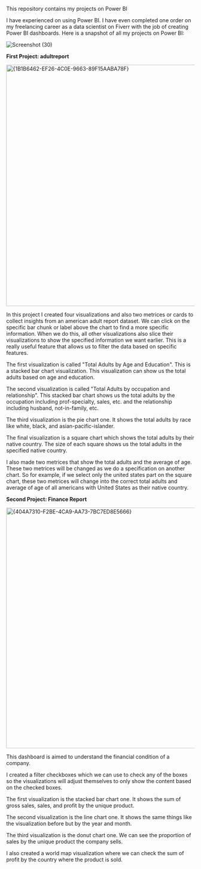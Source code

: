 This repository contains my projects on Power BI

I have experienced on using Power BI. I have even completed one order on my freelancing career as a data scientist on Fiverr with the job of creating Power BI dashboards. Here is a snapshot of all my projects on Power BI:

![Screenshot (30)](https://github.com/user-attachments/assets/da3d00e7-68e6-48ab-80f3-f6ef95c337e4)


**First Project: adultreport**

<img width="643" alt="{1B1B6462-EF26-4C0E-9663-89F15AABA78F}" src="https://github.com/user-attachments/assets/af6bc6ad-2cb4-4526-a363-e780bf21ae35">

In this project I created four visualizations and also two metrices or cards to collect insights from an american adult report dataset. We can click on the specific bar chunk or label above the chart to find a more specific information. When we do this, all other visualizations also slice their visualizations to show the specified information we want earlier. This is a really useful feature that allows us to filter the data based on specific features.

The first visualization is called "Total Adults by Age and Education". This is a stacked bar chart visualization. This visualization can show us the total adults based on age and education.

The second visualization is called "Total Adults by occupation and relationship". This stacked bar chart shows us the total adults by the occupation including prof-specialty, sales, etc. and the relationship including husband, not-in-family, etc.

The third visualization is the pie chart one. It shows the total adults by race like white, black, and asian-pacific-islander.

The final visualization is a square chart which shows the total adults by their native country. The size of each square shows us the total adults in the specified native country.

I also made two metrices that show the total adults and the average of age. These two metrices will be changed as we do a specification on another chart. So for example, if we select only the united states part on the square chart, these two metrices will change into the correct total adults and average of age of all americans with United States as their native country.

**Second Project: Finance Report**

<img width="641" alt="{404A7310-F2BE-4CA9-AA73-7BC7ED8E5666}" src="https://github.com/user-attachments/assets/f63b1d44-5d2e-4b66-a1e5-76dfbfa3c31a">

This dashboard is aimed to understand the financial condition of a company.

I created a filter checkboxes which we can use to check any of the boxes so the visualizations will adjust themselves to only show the content based on the checked boxes.

The first visualization is the stacked bar chart one. It shows the sum of gross sales, sales, and profit by the unique product.

The second visualization is the line chart one. It shows the same things like the visualization before but by the year and month.

The third visualization is the donut chart one. We can see the proportion of sales by the unique product the company sells.

I also created a world map visualization where we can check the sum of profit by the country where the product is sold.




